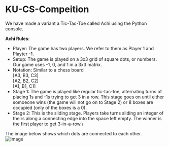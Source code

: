 # KU-CS-Compeition
We have made a variant a Tic-Tac-Toe called Achi using the Python console.

**Achi Rules**:
 - Player: The game has two players. We refer to them as Player 1 and Playter -1.
 - Setup: The game is played on a 3x3 grid of square dots, or numbers. Our game uses -1, 0, and 1 in a 3x3 matrix.
 - Notation: Similar to a chess board\
   [A3, B3, C3]\
   [A2, B2, C2]\
   [A1, B1, C1]
 - Stage 1: The game is played like regular tic-tac-toe, alternating turns of placing 1s and -1s trying to get 3 in a row. This stage goes on until either somoeone wins (the game will not go on to Stage 2) or 8 boxes are occupied (only of the boxes is a 0). 
 - Stage 2: This is the sliding stage. Players take turns sliding an integer of theirs along a connecting edge into the space left empty. The winner is the first player to get 3-in-a-row.\

The image below shows which dots are connected to each other. \
![Image]([http://pi.math.cornell.edu/~mec/2003-2004/graphtheory/tictactoe/achi1.jpg])



